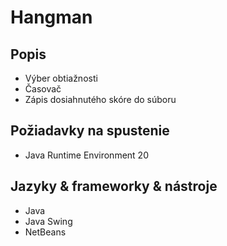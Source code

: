 <h1>Hangman</h1>
<h2>Popis</h2>
<p>
 <ul>
  <li>Výber obtiažnosti</li>
  <li>Časovač</li>
  <li>Zápis dosiahnutého skóre do súboru</li>
 </ul>
</p>
<h2>Požiadavky na spustenie</h2>
<ul>
  <li>Java Runtime Environment 20</li>
 </ul>
<h2>Jazyky & frameworky & nástroje</h2>
<ul>
  <li>Java</li>
  <li>Java Swing</li>
  <li>NetBeans</li>
</ul>
